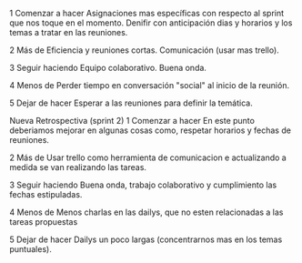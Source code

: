 1 Comenzar a hacer
Asignaciones mas específicas con respecto al sprint que nos toque en el momento.
Denifir con anticipación dias y horarios y los temas a tratar en las reuniones.

2 Más de 
Eficiencia y reuniones cortas. Comunicación (usar mas trello).

3 Seguir haciendo
Equipo colaborativo. Buena onda.

4 Menos de
Perder tiempo en conversación "social" al inicio de la reunión.

5 Dejar de hacer
Esperar a las reuniones para definir la temática.  

Nueva Retrospectiva (sprint 2)
1 Comenzar a hacer
En este punto deberiamos mejorar en algunas cosas como, respetar horarios y fechas de reuniones.

2 Más de
Usar trello como herramienta de comunicacion e actualizando a medida se van realizando las tareas.

3 Seguir haciendo
Buena onda, trabajo colaborativo y cumplimiento las fechas estipuladas.

4 Menos de
Menos charlas en las dailys, que no esten relacionadas a las tareas propuestas

5 Dejar de hacer
Dailys un poco largas (concentrarnos mas en los temas puntuales).

